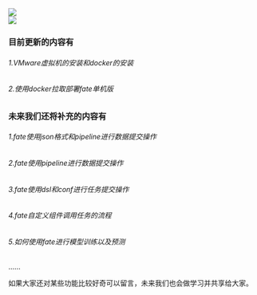   <div>
    <a href="https://blog.sunguoqi.com/">
      <img src="https://readme-typing-svg.demolab.com?font=Fira+Code&pause=1000&width=600&lines=为了方便未来cv实验室学弟在隐私计算方向的学习；Lucas和Franklin决定将这段时间在隐私计算方向学习的内容总结一下；为大家整理一份学习路线指导&&教学。&center=true&size=20" />
    </a>
  </div>
<img src="https://cdn.jsdelivr.net/gh/sun0225SUN/sun0225SUN/assets/images/icon.png" /></div>
</div>

### 目前更新的内容有

###### 1.VMware虚拟机的安装和docker的安装

###### 2.使用docker拉取部署fate单机版

### 未来我们还将补充的内容有

###### 1.fate使用json格式和pipeline进行数据提交操作

###### 2.fate使用pipeline进行数据提交操作

###### 3.fate使用dsl和conf进行任务提交操作

###### 4.fate自定义组件调用任务的流程

###### 5.如何使用fate进行模型训练以及预测

......

如果大家还对某些功能比较好奇可以留言，未来我们也会做学习并共享给大家。
